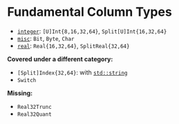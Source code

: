 # Fundamental Column Types

 * [`integer`](integer): `[U]Int{8,16,32,64}`, `Split[U]Int{16,32,64}`
 * [`misc`](misc): `Bit`, `Byte`, `Char`
 * [`real`](real): `Real{16,32,64}`, `SplitReal{32,64}`

__Covered under a different category:__
 * `[Split]Index{32,64}`: with [`std::string`](../string)
 * `Switch`

__Missing:__
 * `Real32Trunc`
 * `Real32Quant`
